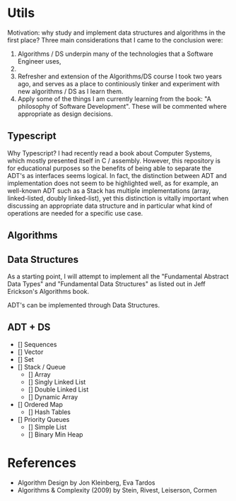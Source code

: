 # Utils

Motivation: why study and implement data structures and algorithms in the first place? Three main considerations that I came to the conclusion were:

1. Algorithms / DS underpin many of the technologies that a Software Engineer uses,
2. 
3. Refresher and extension of the Algorithms/DS course I took two years ago, and serves as a place to continiously tinker and experiment with new algorithms / DS as I learn them.
4. Apply some of the things I am currently learning from the book: "A philosophy of Software Development". These will be commented where appropriate as design decisions.

## Typescript

Why Typescript? I had recently read a book about Computer Systems, which mostly presented itself in C / assembly. However, this repository is for educational purposes so the benefits of being able to separate the ADT's as interfaces seems logical. In fact, the distinction between ADT and implementation does not seem to be highlighted well, as for example, an well-known ADT such as a Stack has multiple implementations (array, linked-listed, doubly linked-list), yet this distinction is vitally important when discussing an appropriate data structure and in particular what kind of operations are needed for a specific use case.

## Algorithms

## Data Structures

As a starting point, I will attempt to implement all the "Fundamental Abstract Data Types" and "Fundamental Data Structures" as listed out in Jeff Erickson's Algorithms book. 

ADT's can be implemented through Data Structures.

## ADT + DS

- [] Sequences
- [] Vector
- [] Set
- [] Stack / Queue
    - [] Array
    - [] Singly Linked List
    - [] Double Linked List
    - [] Dynamic Array
- [] Ordered Map
    - [] Hash Tables
- [] Priority Queues
    - [] Simple List 
    - [] Binary Min Heap

# References

- Algorithm Design by Jon Kleinberg, Eva Tardos
- Algorithms & Complexity (2009) by Stein, Rivest, Leiserson, Cormen